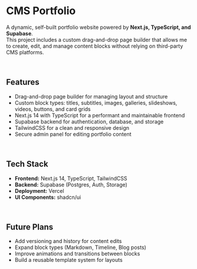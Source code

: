 # CMS Portfolio

A dynamic, self-built portfolio website powered by **Next.js, TypeScript, and Supabase**.  
This project includes a custom drag-and-drop page builder that allows me to create, edit, and manage content blocks without relying on third-party CMS platforms.

<br>

## Features
- Drag-and-drop page builder for managing layout and structure  
- Custom block types: titles, subtitles, images, galleries, slideshows, videos, buttons, and card grids  
- Next.js 14 with TypeScript for a performant and maintainable frontend  
- Supabase backend for authentication, database, and storage  
- TailwindCSS for a clean and responsive design  
- Secure admin panel for editing portfolio content

<br>

## Tech Stack
- **Frontend:** Next.js 14, TypeScript, TailwindCSS  
- **Backend:** Supabase (Postgres, Auth, Storage)  
- **Deployment:** Vercel  
- **UI Components:** shadcn/ui  

<br>

## Future Plans
- Add versioning and history for content edits  
- Expand block types (Markdown, Timeline, Blog posts)  
- Improve animations and transitions between blocks  
- Build a reusable template system for layouts  
